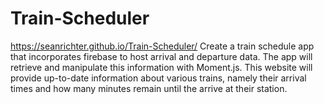 # Train-Scheduler
https://seanrichter.github.io/Train-Scheduler/
Create a train schedule app that incorporates firebase to host arrival and departure data.  The app will retrieve and manipulate this information with Moment.js.  This website will provide up-to-date information about various trains, namely their arrival times and how many minutes remain until the arrive at their station.
